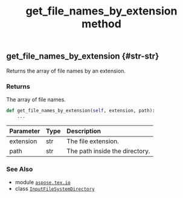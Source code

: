 ﻿---
title: get_file_names_by_extension method
second_title: Aspose.TeX for Python via .NET API References
description: 
type: docs
weight: 30
url: /python-net/aspose.tex.io/inputfilesystemdirectory/get_file_names_by_extension/
is_root: false
---

## get_file_names_by_extension {#str-str}

Returns the array of file names by an extension.


### Returns 


The array of file names.


```python
def get_file_names_by_extension(self, extension, path):
    ...
```


| Parameter | Type | Description |
| :- | :- | :- |
| extension | str | The file extension. |
| path | str | The path inside the directory. |



### See Also
* module [`aspose.tex.io`](../../)
* class [`InputFileSystemDirectory`](/tex/python-net/aspose.tex.io/inputfilesystemdirectory)
